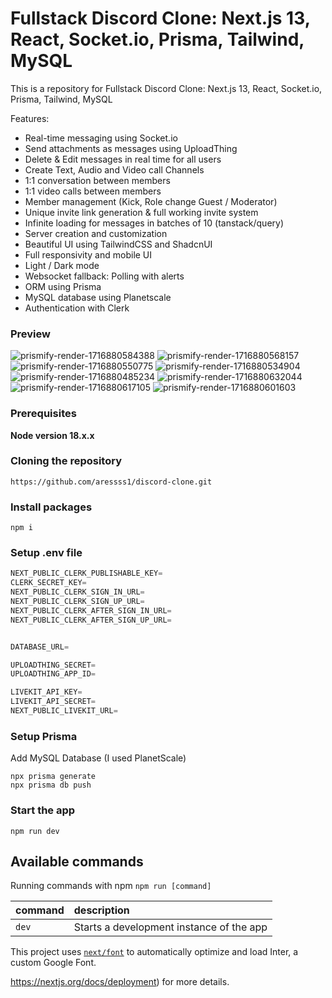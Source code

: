 # Fullstack Discord Clone: Next.js 13, React, Socket.io, Prisma, Tailwind, MySQL

This is a repository for Fullstack Discord Clone: Next.js 13, React, Socket.io, Prisma, Tailwind, MySQL 

Features:

- Real-time messaging using Socket.io
- Send attachments as messages using UploadThing
- Delete & Edit messages in real time for all users
- Create Text, Audio and Video call Channels
- 1:1 conversation between members
- 1:1 video calls between members
- Member management (Kick, Role change Guest / Moderator)
- Unique invite link generation & full working invite system
- Infinite loading for messages in batches of 10 (tanstack/query)
- Server creation and customization
- Beautiful UI using TailwindCSS and ShadcnUI
- Full responsivity and mobile UI
- Light / Dark mode
- Websocket fallback: Polling with alerts
- ORM using Prisma
- MySQL database using Planetscale
- Authentication with Clerk

### Preview

![prismify-render-1716880584388](https://github.com/aressss1/discord-clone/assets/127649710/4693d37d-c063-43b9-a6b1-ccefd02f6453)
![prismify-render-1716880568157](https://github.com/aressss1/discord-clone/assets/127649710/861664fe-d92c-4323-9527-b97289f127e1)
![prismify-render-1716880550775](https://github.com/aressss1/discord-clone/assets/127649710/5e6e8ab4-b55a-457c-92fc-4930372a91a8)
![prismify-render-1716880534904](https://github.com/aressss1/discord-clone/assets/127649710/e798ef5c-7e4d-44ce-a80e-417faf692546)
![prismify-render-1716880485234](https://github.com/aressss1/discord-clone/assets/127649710/fecd0282-e685-46ff-803a-788f1de75b85)
![prismify-render-1716880632044](https://github.com/aressss1/discord-clone/assets/127649710/17af9ccb-3e6f-4591-a23d-945112dd3290)
![prismify-render-1716880617105](https://github.com/aressss1/discord-clone/assets/127649710/7298d981-20a4-4b0e-834f-3fed74f92877)
![prismify-render-1716880601603](https://github.com/aressss1/discord-clone/assets/127649710/3df251a6-b807-4f76-bdae-1bd47053c308)



### Prerequisites

**Node version 18.x.x**

### Cloning the repository

```shell
https://github.com/aressss1/discord-clone.git
```

### Install packages

```shell
npm i
```

### Setup .env file


```js
NEXT_PUBLIC_CLERK_PUBLISHABLE_KEY=
CLERK_SECRET_KEY=
NEXT_PUBLIC_CLERK_SIGN_IN_URL=
NEXT_PUBLIC_CLERK_SIGN_UP_URL=
NEXT_PUBLIC_CLERK_AFTER_SIGN_IN_URL=
NEXT_PUBLIC_CLERK_AFTER_SIGN_UP_URL=


DATABASE_URL=

UPLOADTHING_SECRET=
UPLOADTHING_APP_ID=

LIVEKIT_API_KEY=
LIVEKIT_API_SECRET=
NEXT_PUBLIC_LIVEKIT_URL=
```

### Setup Prisma

Add MySQL Database (I used PlanetScale)

```shell
npx prisma generate
npx prisma db push

```

### Start the app

```shell
npm run dev
```

## Available commands

Running commands with npm `npm run [command]`

| command         | description                              |
| :-------------- | :--------------------------------------- |
| `dev`           | Starts a development instance of the app |
This project uses [`next/font`](https://nextjs.org/docs/basic-features/font-optimization) to automatically optimize and load Inter, a custom Google Font.

https://nextjs.org/docs/deployment) for more details.
